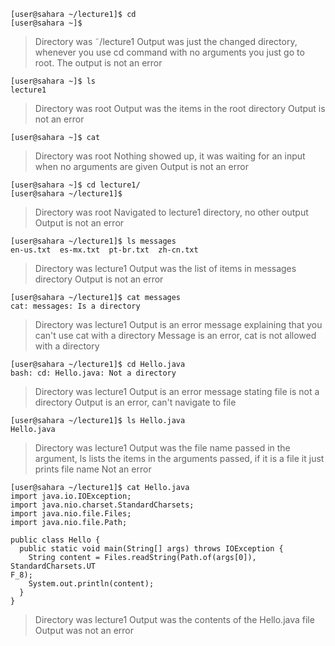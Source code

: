```
[user@sahara ~/lecture1]$ cd
[user@sahara ~]$ 
```
> Directory was ˜/lecture1
> Output was just the changed directory, whenever you use cd command with no arguments you just go to root.
> The output is not an error

```
[user@sahara ~]$ ls
lecture1
```
> Directory was root
> Output was the items in the root directory
> Output is not an error
  

```
[user@sahara ~]$ cat

```
> Directory was root
> Nothing showed up, it was waiting for an input when no arguments are given
> Output is not an error
  

```
[user@sahara ~]$ cd lecture1/
[user@sahara ~/lecture1]$
```
> Directory was root
> Navigated to lecture1 directory, no other output
> Output is not an error
  

```
[user@sahara ~/lecture1]$ ls messages
en-us.txt  es-mx.txt  pt-br.txt  zh-cn.txt
```
> Directory was lecture1
> Output was the list of items in messages directory
> Output is not an error
  

```
[user@sahara ~/lecture1]$ cat messages
cat: messages: Is a directory
```
> Directory was lecture1
> Output is an error message explaining that you can't use cat with a directory
> Message is an error, cat is not allowed with a directory
  

```
[user@sahara ~/lecture1]$ cd Hello.java
bash: cd: Hello.java: Not a directory
```
> Directory was lecture1
> Output is an error message stating file is not a directory
> Output is an error, can't navigate to file
   

```
[user@sahara ~/lecture1]$ ls Hello.java
Hello.java
```
> Directory was lecture1
> Output was the file name passed in the argument, ls lists the items in the arguments passed, if it is a file it just prints file name
> Not an error
   

```
[user@sahara ~/lecture1]$ cat Hello.java
import java.io.IOException;
import java.nio.charset.StandardCharsets;
import java.nio.file.Files;
import java.nio.file.Path;

public class Hello {
  public static void main(String[] args) throws IOException {
    String content = Files.readString(Path.of(args[0]), StandardCharsets.UT
F_8);    
    System.out.println(content);
  }
}
```
> Directory was lecture1
> Output was the contents of the Hello.java file
> Output was not an error
